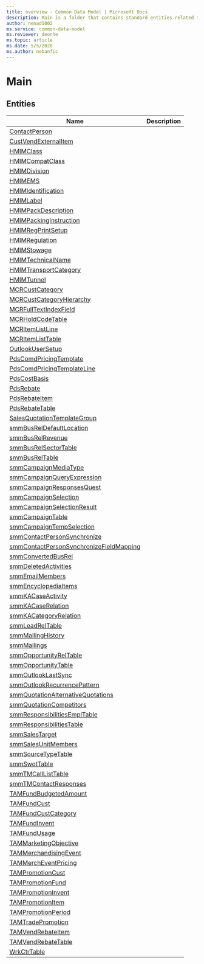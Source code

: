 ```yaml
---
title: overview - Common Data Model | Microsoft Docs
description: Main is a folder that contains standard entities related to the Common Data Model.
author: nenad1002
ms.service: common-data-model
ms.reviewer: deonhe
ms.topic: article
ms.date: 5/5/2020
ms.author: nebanfic
---
```


# Main


## Entities

|Name|Description|
|---|---|
|[ContactPerson](ContactPerson.md)||
|[CustVendExternalItem](CustVendExternalItem.md)||
|[HMIMClass](HMIMClass.md)||
|[HMIMCompatClass](HMIMCompatClass.md)||
|[HMIMDivision](HMIMDivision.md)||
|[HMIMEMS](HMIMEMS.md)||
|[HMIMIdentification](HMIMIdentification.md)||
|[HMIMLabel](HMIMLabel.md)||
|[HMIMPackDescription](HMIMPackDescription.md)||
|[HMIMPackingInstruction](HMIMPackingInstruction.md)||
|[HMIMRegPrintSetup](HMIMRegPrintSetup.md)||
|[HMIMRegulation](HMIMRegulation.md)||
|[HMIMStowage](HMIMStowage.md)||
|[HMIMTechnicalName](HMIMTechnicalName.md)||
|[HMIMTransportCategory](HMIMTransportCategory.md)||
|[HMIMTunnel](HMIMTunnel.md)||
|[MCRCustCategory](MCRCustCategory.md)||
|[MCRCustCategoryHierarchy](MCRCustCategoryHierarchy.md)||
|[MCRFullTextIndexField](MCRFullTextIndexField.md)||
|[MCRHoldCodeTable](MCRHoldCodeTable.md)||
|[MCRItemListLine](MCRItemListLine.md)||
|[MCRItemListTable](MCRItemListTable.md)||
|[OutlookUserSetup](OutlookUserSetup.md)||
|[PdsComdPricingTemplate](PdsComdPricingTemplate.md)||
|[PdsComdPricingTemplateLine](PdsComdPricingTemplateLine.md)||
|[PdsCostBasis](PdsCostBasis.md)||
|[PdsRebate](PdsRebate.md)||
|[PdsRebateItem](PdsRebateItem.md)||
|[PdsRebateTable](PdsRebateTable.md)||
|[SalesQuotationTemplateGroup](SalesQuotationTemplateGroup.md)||
|[smmBusRelDefaultLocation](smmBusRelDefaultLocation.md)||
|[smmBusRelRevenue](smmBusRelRevenue.md)||
|[smmBusRelSectorTable](smmBusRelSectorTable.md)||
|[smmBusRelTable](smmBusRelTable.md)||
|[smmCampaignMediaType](smmCampaignMediaType.md)||
|[smmCampaignQueryExpression](smmCampaignQueryExpression.md)||
|[smmCampaignResponsesQuest](smmCampaignResponsesQuest.md)||
|[smmCampaignSelection](smmCampaignSelection.md)||
|[smmCampaignSelectionResult](smmCampaignSelectionResult.md)||
|[smmCampaignTable](smmCampaignTable.md)||
|[smmCampaignTempSelection](smmCampaignTempSelection.md)||
|[smmContactPersonSynchronize](smmContactPersonSynchronize.md)||
|[smmContactPersonSynchronizeFieldMapping](smmContactPersonSynchronizeFieldMapping.md)||
|[smmConvertedBusRel](smmConvertedBusRel.md)||
|[smmDeletedActivities](smmDeletedActivities.md)||
|[smmEmailMembers](smmEmailMembers.md)||
|[smmEncyclopediaItems](smmEncyclopediaItems.md)||
|[smmKACaseActivity](smmKACaseActivity.md)||
|[smmKACaseRelation](smmKACaseRelation.md)||
|[smmKACategoryRelation](smmKACategoryRelation.md)||
|[smmLeadRelTable](smmLeadRelTable.md)||
|[smmMailingHistory](smmMailingHistory.md)||
|[smmMailings](smmMailings.md)||
|[smmOpportunityRelTable](smmOpportunityRelTable.md)||
|[smmOpportunityTable](smmOpportunityTable.md)||
|[smmOutlookLastSync](smmOutlookLastSync.md)||
|[smmOutlookRecurrencePattern](smmOutlookRecurrencePattern.md)||
|[smmQuotationAlternativeQuotations](smmQuotationAlternativeQuotations.md)||
|[smmQuotationCompetitors](smmQuotationCompetitors.md)||
|[smmResponsibilitiesEmplTable](smmResponsibilitiesEmplTable.md)||
|[smmResponsibilitiesTable](smmResponsibilitiesTable.md)||
|[smmSalesTarget](smmSalesTarget.md)||
|[smmSalesUnitMembers](smmSalesUnitMembers.md)||
|[smmSourceTypeTable](smmSourceTypeTable.md)||
|[smmSwotTable](smmSwotTable.md)||
|[smmTMCallListTable](smmTMCallListTable.md)||
|[smmTMContactResponses](smmTMContactResponses.md)||
|[TAMFundBudgetedAmount](TAMFundBudgetedAmount.md)||
|[TAMFundCust](TAMFundCust.md)||
|[TAMFundCustCategory](TAMFundCustCategory.md)||
|[TAMFundInvent](TAMFundInvent.md)||
|[TAMFundUsage](TAMFundUsage.md)||
|[TAMMarketingObjective](TAMMarketingObjective.md)||
|[TAMMerchandisingEvent](TAMMerchandisingEvent.md)||
|[TAMMerchEventPricing](TAMMerchEventPricing.md)||
|[TAMPromotionCust](TAMPromotionCust.md)||
|[TAMPromotionFund](TAMPromotionFund.md)||
|[TAMPromotionInvent](TAMPromotionInvent.md)||
|[TAMPromotionItem](TAMPromotionItem.md)||
|[TAMPromotionPeriod](TAMPromotionPeriod.md)||
|[TAMTradePromotion](TAMTradePromotion.md)||
|[TAMVendRebateItem](TAMVendRebateItem.md)||
|[TAMVendRebateTable](TAMVendRebateTable.md)||
|[WrkCtrTable](WrkCtrTable.md)||
